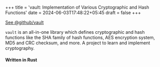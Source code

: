 +++
title = 'vault: Implementation of Various Cryptographic and Hash Functions'
date = 2024-06-03T17:48:22+05:45
draft = false
+++

[See @github/vault](https://github.com/CroxxN/vault)

`vault` is an all-in-one library which defines cryptographic and hash functions like the SHA family of hash functions, AES encryption system, MD5 and CRC checksum, and more. A project to learn and implement cryptography.

#### Written in Rust
